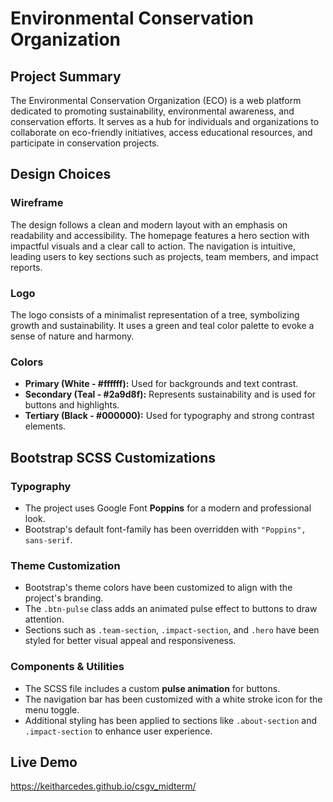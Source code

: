# Environmental Conservation Organization

## Project Summary
The Environmental Conservation Organization (ECO) is a web platform dedicated to promoting sustainability, environmental awareness, and conservation efforts. It serves as a hub for individuals and organizations to collaborate on eco-friendly initiatives, access educational resources, and participate in conservation projects.

## Design Choices
### Wireframe
The design follows a clean and modern layout with an emphasis on readability and accessibility. The homepage features a hero section with impactful visuals and a clear call to action. The navigation is intuitive, leading users to key sections such as projects, team members, and impact reports.

### Logo
The logo consists of a minimalist representation of a tree, symbolizing growth and sustainability. It uses a green and teal color palette to evoke a sense of nature and harmony.

### Colors
- **Primary (White - #ffffff):** Used for backgrounds and text contrast.
- **Secondary (Teal - #2a9d8f):** Represents sustainability and is used for buttons and highlights.
- **Tertiary (Black - #000000):** Used for typography and strong contrast elements.

## Bootstrap SCSS Customizations
### Typography
- The project uses Google Font **Poppins** for a modern and professional look.
- Bootstrap's default font-family has been overridden with `"Poppins", sans-serif`.

### Theme Customization
- Bootstrap's theme colors have been customized to align with the project's branding.
- The `.btn-pulse` class adds an animated pulse effect to buttons to draw attention.
- Sections such as `.team-section`, `.impact-section`, and `.hero` have been styled for better visual appeal and responsiveness.

### Components & Utilities
- The SCSS file includes a custom **pulse animation** for buttons.
- The navigation bar has been customized with a white stroke icon for the menu toggle.
- Additional styling has been applied to sections like `.about-section` and `.impact-section` to enhance user experience.

## Live Demo
https://keitharcedes.github.io/csgv_midterm/

